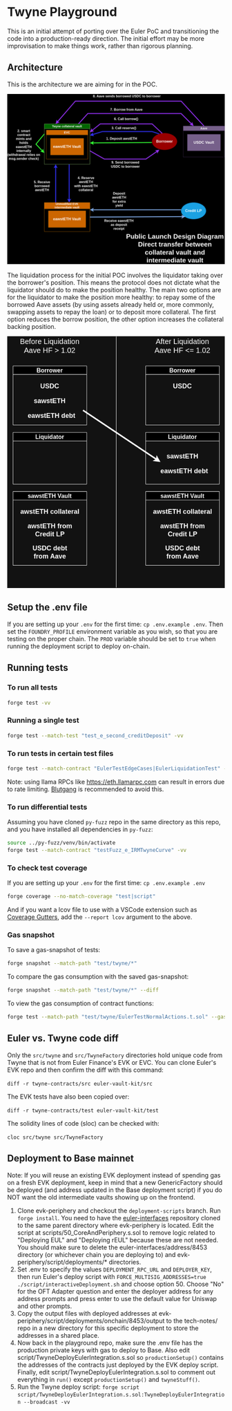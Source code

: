 # Twyne Playground

This is an initial attempt of porting over the Euler PoC and transitioning the code into a production-ready direction. The initial effort may be more improvisation to make things work, rather than rigorous planning.

## Architecture

This is the architecture we are aiming for in the POC.

![architecture](./arch.png)

The liquidation process for the initial POC involves the liquidator taking over the borrower's position. This means the protocol does not dictate what the liquidator should do to make the position healthy. The main two options are for the liquidator to make the position more healthy: to repay some of the borrowed Aave assets (by using assets already held or, more commonly, swapping assets to repay the loan) or to deposit more collateral. The first option reduces the borrow position, the other option increases the collateral backing position.

![POC naming](./liquidation_process.png)

## Setup the .env file

If you are setting up your `.env` for the first time: `cp .env.example .env`. Then set the `FOUNDRY_PROFILE` environment variable as you wish, so that you are testing on the proper chain. The `PROD` variable should be set to `true` when running the deployment script to deploy on-chain.

## Running tests

### To run all tests

```sh
forge test -vv
```

### Running a single test

```sh
forge test --match-test "test_e_second_creditDeposit" -vv
```

### To run tests in certain test files

```sh
forge test --match-contract "EulerTestEdgeCases|EulerLiquidationTest" -vv
```

Note: using llama RPCs like https://eth.llamarpc.com can result in errors due to rate limiting. [Blutgang](https://github.com/rainshowerLabs/blutgang) is recommended to avoid this.

### To run differential tests
Assuming you have cloned `py-fuzz` repo in the same directory as this repo, and you have installed all dependencies in `py-fuzz`:
```sh
source ../py-fuzz/venv/bin/activate
forge test --match-contract "testFuzz_e_IRMTwyneCurve" -vv
```

### To check test coverage

If you are setting up your `.env` for the first time: `cp .env.example .env`

```sh
forge coverage --no-match-coverage "test|script"
```

And if you want a lcov file to use with a VSCode extension such as [Coverage Gutters](https://marketplace.visualstudio.com/items?itemName=ryanluker.vscode-coverage-gutters), add the `--report lcov` argument to the above.

### Gas snapshot

To save a gas-snapshot of tests:

```sh
forge snapshot --match-path "test/twyne/*"
```

To compare the gas consumption with the saved gas-snapshot:

```sh
forge snapshot --match-path "test/twyne/*" --diff
```

To view the gas consumption of contract functions:

```sh
forge test --match-path "test/twyne/EulerTestNormalActions.t.sol" --gas-report
```

## Euler vs. Twyne code diff

Only the `src/twyne` and `src/TwyneFactory` directories hold unique code from Twyne that is not from Euler Finance's EVK or EVC. You can clone Euler's EVK repo and then confirm the diff with this command:

`diff -r twyne-contracts/src euler-vault-kit/src`

The EVK tests have also been copied over:

`diff -r twyne-contracts/test euler-vault-kit/test`

The solidity lines of code (sloc) can be checked with:

`cloc src/twyne src/TwyneFactory`

## Deployment to Base mainnet

Note: If you will reuse an existing EVK deployment instead of spending gas on a fresh EVK deployment, keep in mind that a new GenericFactory should be deployed (and address updated in the Base deployment script) if you do NOT want the old intermediate vaults showing up on the frontend.

1. Clone evk-periphery and checkout the `deployment-scripts` branch. Run `forge install`. You need to have the [euler-interfaces](https://github.com/euler-xyz/euler-interfaces) repository cloned to the same parent directory where evk-periphery is located. Edit the script at scripts/50_CoreAndPeriphery.s.sol to remove logic related to "Deploying EUL" and "Deploying rEUL" because these are not needed. You should make sure to delete the euler-interfaces/address/8453 directory (or whichever chain you are deploying to) and evk-periphery/script/deployments/* directories.
2. Set .env to specify the values `DEPLOYMENT_RPC_URL` and `DEPLOYER_KEY`, then run Euler's deploy script with `FORCE_MULTISIG_ADDRESSES=true ./script/interactiveDeployment.sh` and choose option 50. Choose "No" for the OFT Adapter question and enter the deployer address for any address prompts and press enter to use the default value for Uniswap and other prompts.
3. Copy the output files with deployed addresses at evk-periphery/script/deployments/onchain/8453/output to the tech-notes/ repo in a new directory for this specific deployment to store the addresses in a shared place.
4. Now back in the playground repo, make sure the .env file has the production private keys with gas to deploy to Base. Also edit script/TwyneDeployEulerIntegration.s.sol so `productionSetup()` contains the addresses of the contracts just deployed by the EVK deploy script. Finally, edit script/TwyneDeployEulerIntegration.s.sol to comment out everything in `run()` except `productionSetup()` and `twyneStuff()`.
5. Run the Twyne deploy script:
`forge script script/TwyneDeployEulerIntegration.s.sol:TwyneDeployEulerIntegration --broadcast -vv`
